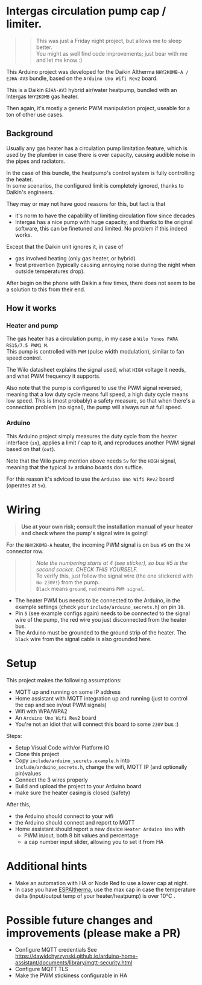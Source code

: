 # Intergas circulation pump cap / limiter.

>> This was just a Friday night project, but allows me to sleep better.  
You might as well find code improvements; just bear with me and let me know :)

This Arduino project was developed for the Daikin Altherma `NHY2KOMB-A / EJHA-AV3` bundle, based on the `Arduino Uno Wifi Rev2` board.

This is a Daikin `EJHA-AV3` hybrid air/water heatpump, bundled with an Intergas `NHY2KOMB` gas heater.

Then again, it's mostly a generic PWM manipulation project, useable for a ton of other use cases.

## Background
Usually any gas heater has a circulation pump limitation feature, which is used by the plumber in case there is over capacity, causing audible noise in the pipes and radiators.

In the case of this bundle, the heatpump's control system is fully controlling the heater.  
In some scenarios, the configured limit is completely ignored, thanks to Daikin's engineers.

They may or may not have good reasons for this, but fact is that   
 - it's norm to have the capability of limiting circulation flow since decades
 - Intergas has a nice pump with huge capacity, and thanks to the original software, this can be finetuned and limited. No problem if this indeed works.

Except that the Daikin unit ignores it, in case of
 - gas involved heating (only gas heater, or hybrid)
 - frost prevention (typically causing annoying noise during the night when outside temperatures drop).

After begin on the phone with Daikin a few times, there does not seem to be a solution to this from their end.

## How it works

### Heater and pump
The gas heater has a circulation pump, in my case a `Wilo Yonos PARA RS15/7.5 PWM1 M`.  
This pump is controlled with `PWM` (pulse width modulation), similar to fan speed control.

The Wilo datasheet explains the signal used, what `HIGH` voltage it needs, and what PWM frequency it supports.

Also note that the pump is configured to use the PWM signal reversed, meaning that a low duty cycle means full speed, a high duty cycle means low speed.
This is (most probably) a safety measure, so that when there's a connection problem (no signal), the pump will always run at full speed.

### Arduino
This Arduino project simply measures the duty cycle from the heater interface (`in`), applies a limit / cap to it, and reproduces another PWM signal based on that (`out`).

Note that the Wilo pump mention above needs `5v` for the `HIGH` signal, meaning that the typical `3v` arduino boards don suffice.

For this reason it's adviced to use the `Arduino Uno Wifi Rev2` board (operates at `5v`).

# Wiring

> **Use at your own risk; consult the installation manual of your heater and check where the pump's signal wire is going!**

For the `NHY2KOMB-A` heater, the incoming PWM signal is on bus `#5` on the `X4` connector row.  

>> _Note the numbering starts at 4 (see sticker), so bus #5 is the _second_ socket. CHECK THIS YOURSELF._  
To verify this, just follow the signal wire (the one stickered with `No 230V!`) from the pump.  
`Black` means `ground`, `red` means `PWM signal`.

 - The heater PWM bus needs to be connected to the Arduino, in the example settings (check your `include/arduino_secrets.h`) on pin `10`.
 - Pin `5` (see example configs again) needs to be connected to the signal wire of the pump, the red wire you just disconnected from the heater bus.
 - The Arduino must be grounded to the ground strip of the heater. The `black` wire from the signal cable is also grounded here.

# Setup

This project makes the following assumptions:
 - MQTT up and running on some IP address
 - Home assistant with MQTT integration up and running (just to control the cap and see in/out PWM signals)
 - Wifi with WPA/WPA2
 - An `Arduino Uno Wifi Rev2` board
 - You're not an idiot that will connect this board to some `230V` bus :)

Steps:
  - Setup Visual Code with/or Platform IO
  - Clone this project
  - Copy `include/arduino_secrets.example.h` into `include/arduino_secrets.h`, change the wifi, MQTT IP (and optionally pin)values
  - Connect the 3 wires properly
  - Build and upload the project to your Arduino board
  - make sure the heater casing is closed (safety)

After this,
 - the Arduino should connect to your wifi
 - the Arduino should connect and report to MQTT
 - Home assistant should report a new device `Heater Arduino Uno` with
   - PWM in/out, both 8 bit values and percentage
   - a cap number input slider, allowing you to set it from HA

# Additional hints
 - Make an automation with HA or Node Red to use a lower cap at night.
 - In case you have [ESPAltherma](https://raomin.github.io/ESPAltherma/), use the max cap in case the temperature delta (input/output temp of your heater/heatpump) is over 10°C .

# Possible future changes and improvements (please make a PR)

 - Configure MQTT credentials
   See https://dawidchyrzynski.github.io/arduino-home-assistant/documents/library/mqtt-security.html 
 - Configure MQTT TLS
 - Make the PWM stickiness configurable in HA

